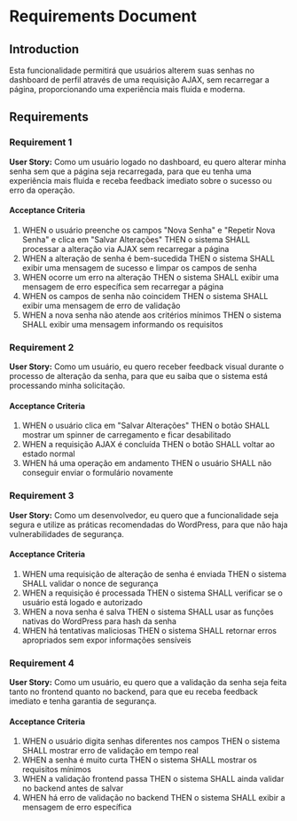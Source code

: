 # Requirements Document

## Introduction

Esta funcionalidade permitirá que usuários alterem suas senhas no dashboard de perfil através de uma requisição AJAX, sem recarregar a página, proporcionando uma experiência mais fluida e moderna.

## Requirements

### Requirement 1

**User Story:** Como um usuário logado no dashboard, eu quero alterar minha senha sem que a página seja recarregada, para que eu tenha uma experiência mais fluida e receba feedback imediato sobre o sucesso ou erro da operação.

#### Acceptance Criteria

1. WHEN o usuário preenche os campos "Nova Senha" e "Repetir Nova Senha" e clica em "Salvar Alterações" THEN o sistema SHALL processar a alteração via AJAX sem recarregar a página
2. WHEN a alteração de senha é bem-sucedida THEN o sistema SHALL exibir uma mensagem de sucesso e limpar os campos de senha
3. WHEN ocorre um erro na alteração THEN o sistema SHALL exibir uma mensagem de erro específica sem recarregar a página
4. WHEN os campos de senha não coincidem THEN o sistema SHALL exibir uma mensagem de erro de validação
5. WHEN a nova senha não atende aos critérios mínimos THEN o sistema SHALL exibir uma mensagem informando os requisitos

### Requirement 2

**User Story:** Como um usuário, eu quero receber feedback visual durante o processo de alteração da senha, para que eu saiba que o sistema está processando minha solicitação.

#### Acceptance Criteria

1. WHEN o usuário clica em "Salvar Alterações" THEN o botão SHALL mostrar um spinner de carregamento e ficar desabilitado
2. WHEN a requisição AJAX é concluída THEN o botão SHALL voltar ao estado normal
3. WHEN há uma operação em andamento THEN o usuário SHALL não conseguir enviar o formulário novamente

### Requirement 3

**User Story:** Como um desenvolvedor, eu quero que a funcionalidade seja segura e utilize as práticas recomendadas do WordPress, para que não haja vulnerabilidades de segurança.

#### Acceptance Criteria

1. WHEN uma requisição de alteração de senha é enviada THEN o sistema SHALL validar o nonce de segurança
2. WHEN a requisição é processada THEN o sistema SHALL verificar se o usuário está logado e autorizado
3. WHEN a nova senha é salva THEN o sistema SHALL usar as funções nativas do WordPress para hash da senha
4. WHEN há tentativas maliciosas THEN o sistema SHALL retornar erros apropriados sem expor informações sensíveis

### Requirement 4

**User Story:** Como um usuário, eu quero que a validação da senha seja feita tanto no frontend quanto no backend, para que eu receba feedback imediato e tenha garantia de segurança.

#### Acceptance Criteria

1. WHEN o usuário digita senhas diferentes nos campos THEN o sistema SHALL mostrar erro de validação em tempo real
2. WHEN a senha é muito curta THEN o sistema SHALL mostrar os requisitos mínimos
3. WHEN a validação frontend passa THEN o sistema SHALL ainda validar no backend antes de salvar
4. WHEN há erro de validação no backend THEN o sistema SHALL exibir a mensagem de erro específica